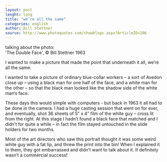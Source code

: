 ```yaml
---
layout: post
lenght: long
title: "we’re all the same"
categories: english
author: Bill Stettner
source: http://www.photoquotes.com/showblogs.aspx?ArticleID=106
---
```


talking about the photo:  
'The Double Face', © Bill Stettner 1963  

I wanted to make a picture that made the point that underneath it all, we’re all the same.   

I wanted to take a picture of ordinary blue-collar workers – a sort of Avedon close up – using a black man for one half of the face, and a white man for the other – so that the black man looked like the shadow side of the white man’s face.

These days this would simple with computers - but back in 1963 it all had to be done in the camera. I had a huge casting session that went on for ever, and eventually, shot 36 sheets of 5” x 4” film of the white guy – cross lit from the right. At this stage I hadn’t found a black face that matched and I didn’t for quite a while – in fact the film stayed untouched in the slide holders for two months. 

Most of the art directors who saw this portrait thought it was some weird white guy with a fat lip, and threw the print into the bin! When I explained it to them, they got embarrassed and didn’t want to talk about it. It definitely wasn’t a commercial success!
